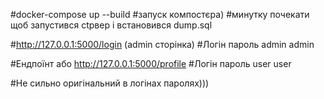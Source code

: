 #docker-compose up --build #запуск компостєра)
#минутку почекати щоб запустився сtрвер і встановився dump.sql

#http://127.0.0.1:5000/login (admin сторінка) #Логін пароль admin admin

#Ендпоїнт або http://127.0.0.1:5000/profile #Логін пароль user user

#Не сильно оригінальний в логінах паролях)))
